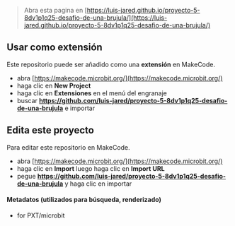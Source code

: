 
> Abra esta pagina en [https://luis-jared.github.io/proyecto-5-8dv1p1q25-desafio-de-una-brujula/](https://luis-jared.github.io/proyecto-5-8dv1p1q25-desafio-de-una-brujula/)

## Usar como extensión

Este repositorio puede ser añadido como una **extensión** en MakeCode.

* abra [https://makecode.microbit.org/](https://makecode.microbit.org/)
* haga clic en **New Project**
* haga clic en **Extensiones** en el menú del engranaje
* buscar **https://github.com/luis-jared/proyecto-5-8dv1p1q25-desafio-de-una-brujula** e importar

## Edita este proyecto

Para editar este repositorio en MakeCode.

* abra [https://makecode.microbit.org/](https://makecode.microbit.org/)
* haga clic en **Import** luego haga clic en **Import URL**
* pegue **https://github.com/luis-jared/proyecto-5-8dv1p1q25-desafio-de-una-brujula** y haga clic en importar

#### Metadatos (utilizados para búsqueda, renderizado)

* for PXT/microbit
<script src="https://makecode.com/gh-pages-embed.js"></script><script>makeCodeRender("{{ site.makecode.home_url }}", "{{ site.github.owner_name }}/{{ site.github.repository_name }}");</script>
